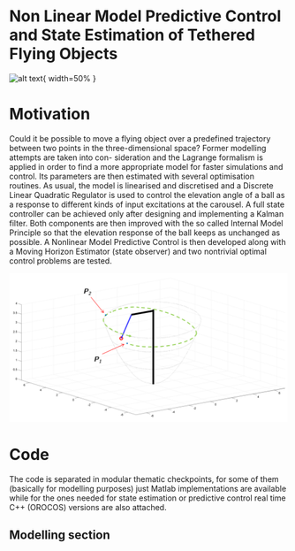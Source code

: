 # Non Linear Model Predictive Control  and State Estimation of Tethered Flying Objects

![alt text](carousel_now.png){ width=50% }

# Motivation
Could it be possible to move a flying object over a predefined trajectory between two
points in the three-dimensional space? Former modelling attempts are taken into con-
sideration and the Lagrange formalism is applied in order to find a more appropriate
model for faster simulations and control. Its parameters are then estimated with several
optimisation routines. As usual, the model is linearised and discretised and a Discrete
Linear Quadratic Regulator is used to control the elevation angle of a ball as a response
to different kinds of input excitations at the carousel. A full state controller can be
achieved only after designing and implementing a Kalman filter. Both components are
then improved with the so called Internal Model Principle so that the elevation response
of the ball keeps as unchanged as possible. A Nonlinear Model Predictive Control is then
developed along with a Moving Horizon Estimator (state observer) and two nontrivial
optimal control problems are tested.

![alt text](concept_parabola.png)

# Code
The code is separated in modular thematic checkpoints, for some of them (basically for modelling purposes) 
just Matlab implementations are available while for the ones needed for state estimation or 
predictive control real time C++ (OROCOS) versions are also attached. 

 ## Modelling section
 
